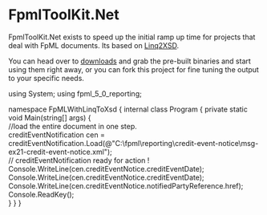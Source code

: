 FpmlToolKit.Net
================

FpmlToolKit.Net exists to speed up the initial ramp up time for projects that deal with FpML documents. 
Its based on [Linq2XSD](http://linqtoxsd.codeplex.com).

You can head over to [downloads](https://github.com/ehosca/FpmlToolKit.Net/downloads) and grab the pre-built 
binaries and start using them right away, or you can fork this project for fine tuning the output to your
specific needs.


using System;
using fpml_5_0_reporting;
 
namespace FpMLWithLinqToXsd
{
	internal class Program
	{
		private static void Main(string[] args)
		{             
			//load the entire document in one step.             
			creditEventNotification cen = creditEventNotification.Load(@"C:\fpml\reporting\credit-event-notice\msg-ex21-credit-event-notice.xml");               
			// creditEventNotification ready for action !
			Console.WriteLine(cen.creditEventNotice.creditEventDate);             
			Console.WriteLine(cen.creditEventNotice.creditEventDate);             
			Console.WriteLine(cen.creditEventNotice.notifiedPartyReference.href);               
			Console.ReadKey();         
		}
	}
}

